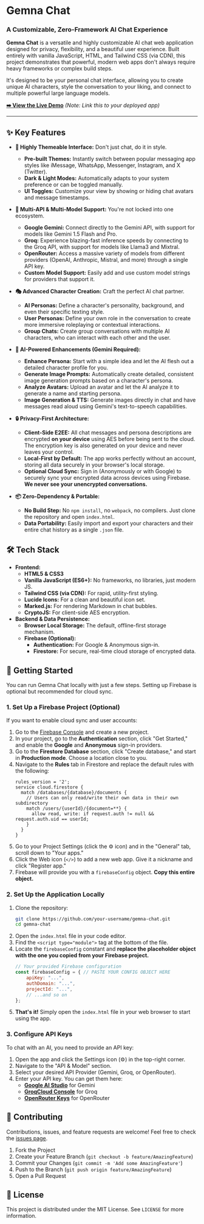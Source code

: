 # Gemna Chat

### A Customizable, Zero-Framework AI Chat Experience



**Gemna Chat** is a versatile and highly customizable AI chat web application designed for privacy, flexibility, and a beautiful user experience. Built entirely with vanilla JavaScript, HTML, and Tailwind CSS (via CDN), this project demonstrates that powerful, modern web apps don't always require heavy frameworks or complex build steps.

It's designed to be your personal chat interface, allowing you to create unique AI characters, style the conversation to your liking, and connect to multiple powerful large language models.

[**➡️ View the Live Demo**](https://your-live-demo-link-here.com) _(Note: Link this to your deployed app)_

---

## ✨ Key Features

*   **🎨 Highly Themeable Interface:** Don't just chat, do it in style.
    *   **Pre-built Themes:** Instantly switch between popular messaging app styles like iMessage, WhatsApp, Messenger, Instagram, and X (Twitter).
    *   **Dark & Light Modes:** Automatically adapts to your system preference or can be toggled manually.
    *   **UI Toggles:** Customize your view by showing or hiding chat avatars and message timestamps.

*   **🤖 Multi-API & Multi-Model Support:** You're not locked into one ecosystem.
    *   **Google Gemini:** Connect directly to the Gemini API, with support for models like Gemini 1.5 Flash and Pro.
    *   **Groq:** Experience blazing-fast inference speeds by connecting to the Groq API, with support for models like Llama3 and Mixtral.
    *   **OpenRouter:** Access a massive variety of models from different providers (OpenAI, Anthropic, Mistral, and more) through a single API key.
    *   **Custom Model Support:** Easily add and use custom model strings for providers that support it.

*   **🎭 Advanced Character Creation:** Craft the perfect AI chat partner.
    *   **AI Personas:** Define a character's personality, background, and even their specific texting style.
    *   **User Personas:** Define your own role in the conversation to create more immersive roleplaying or contextual interactions.
    *   **Group Chats:** Create group conversations with multiple AI characters, who can interact with each other and the user.

*   **🚀 AI-Powered Enhancements (Gemini Required):**
    *   **Enhance Persona:** Start with a simple idea and let the AI flesh out a detailed character profile for you.
    *   **Generate Image Prompts:** Automatically create detailed, consistent image generation prompts based on a character's persona.
    *   **Analyze Avatars:** Upload an avatar and let the AI analyze it to generate a name and starting persona.
    *   **Image Generation & TTS:** Generate images directly in chat and have messages read aloud using Gemini's text-to-speech capabilities.

*   **🔒 Privacy-First Architecture:**
    *   **Client-Side E2EE:** All chat messages and persona descriptions are encrypted **on your device** using AES before being sent to the cloud. The encryption key is also generated on your device and never leaves your control.
    *   **Local-First by Default:** The app works perfectly without an account, storing all data securely in your browser's local storage.
    *   **Optional Cloud Sync:** Sign in (Anonymously or with Google) to securely sync your encrypted data across devices using Firebase. **We never see your unencrypted conversations.**

*   **📦 Zero-Dependency & Portable:**
    *   **No Build Step:** No `npm install`, no `webpack`, no compilers. Just clone the repository and open `index.html`.
    *   **Data Portability:** Easily import and export your characters and their entire chat history as a single `.json` file.

## 🛠️ Tech Stack

*   **Frontend:**
    *   **HTML5 & CSS3**
    *   **Vanilla JavaScript (ES6+):** No frameworks, no libraries, just modern JS.
    *   **Tailwind CSS (via CDN):** For rapid, utility-first styling.
    *   **Lucide Icons:** For a clean and beautiful icon set.
    *   **Marked.js:** For rendering Markdown in chat bubbles.
    *   **CryptoJS:** For client-side AES encryption.
*   **Backend & Data Persistence:**
    *   **Browser Local Storage:** The default, offline-first storage mechanism.
    *   **Firebase (Optional):**
        *   **Authentication:** For Google & Anonymous sign-in.
        *   **Firestore:** For secure, real-time cloud storage of encrypted data.

## 🚀 Getting Started

You can run Gemna Chat locally with just a few steps. Setting up Firebase is optional but recommended for cloud sync.

### 1. Set Up a Firebase Project (Optional)

If you want to enable cloud sync and user accounts:

1.  Go to the [Firebase Console](https://console.firebase.google.com/) and create a new project.
2.  In your project, go to the **Authentication** section, click "Get Started," and enable the **Google** and **Anonymous** sign-in providers.
3.  Go to the **Firestore Database** section, click "Create database," and start in **Production mode**. Choose a location close to you.
4.  Navigate to the **Rules** tab in Firestore and replace the default rules with the following:
    ```
    rules_version = '2';
    service cloud.firestore {
      match /databases/{database}/documents {
        // Users can only read/write their own data in their own subdirectory
        match /users/{userId}/{document=**} {
          allow read, write: if request.auth != null && request.auth.uid == userId;
        }
      }
    }
    ```
5.  Go to your Project Settings (click the ⚙️ icon) and in the "General" tab, scroll down to "Your apps."
6.  Click the Web icon (`</>`) to add a new web app. Give it a nickname and click "Register app."
7.  Firebase will provide you with a `firebaseConfig` object. **Copy this entire object.**

### 2. Set Up the Application Locally

1.  Clone the repository:
    ```bash
    git clone https://github.com/your-username/gemna-chat.git
    cd gemna-chat
    ```
2.  Open the `index.html` file in your code editor.
3.  Find the `<script type="module">` tag at the bottom of the file.
4.  Locate the `firebaseConfig` constant and **replace the placeholder object with the one you copied from your Firebase project.**
    ```javascript
    // Your provided Firebase configuration
    const firebaseConfig = { // PASTE YOUR CONFIG OBJECT HERE
        apiKey: "...",
        authDomain: "...",
        projectId: "...",
        // ...and so on
    };
    ```
5.  **That's it!** Simply open the `index.html` file in your web browser to start using the app.

### 3. Configure API Keys

To chat with an AI, you need to provide an API key:

1.  Open the app and click the Settings icon (⚙️) in the top-right corner.
2.  Navigate to the "API & Model" section.
3.  Select your desired API Provider (Gemini, Groq, or OpenRouter).
4.  Enter your API key. You can get them here:
    *   [**Google AI Studio**](https://aistudio.google.com/app/apikey) for Gemini
    *   [**GroqCloud Console**](https://console.groq.com/keys) for Groq
    *   [**OpenRouter Keys**](https://openrouter.ai/keys) for OpenRouter

## 🤝 Contributing

Contributions, issues, and feature requests are welcome! Feel free to check the [issues page](https://github.com/your-username/gemna-chat/issues).

1.  Fork the Project
2.  Create your Feature Branch (`git checkout -b feature/AmazingFeature`)
3.  Commit your Changes (`git commit -m 'Add some AmazingFeature'`)
4.  Push to the Branch (`git push origin feature/AmazingFeature`)
5.  Open a Pull Request

## 📄 License

This project is distributed under the MIT License. See `LICENSE` for more information.
